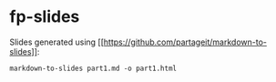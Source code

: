 # fp-slides

Slides generated using [[https://github.com/partageit/markdown-to-slides]]:

```
markdown-to-slides part1.md -o part1.html
```

